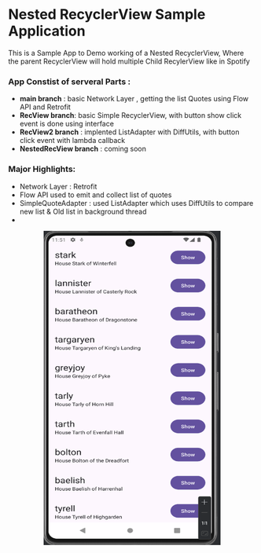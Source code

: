 # Nested RecyclerView Sample Application
This is a Sample App to Demo working of a Nested RecyclerView, Where the parent RecyclerView will hold multiple Child RecylerView like in Spotify

### App Constist of serveral Parts : 
- **main branch** : basic Network Layer , getting the list Quotes using Flow API and Retrofit
- **RecView branch**: basic Simple RecyclerView, with button show click event is done using interface
- **RecView2 branch** : implented ListAdapter with DiffUtils, with button click event with lambda callback
- **NestedRecView branch** : coming soon


### Major Highlights:
- Network Layer : Retrofit
- Flow API used to emit and collect list of quotes
- SimpleQuoteAdapter : used ListAdapter which uses DiffUtils to compare new list & Old list in background thread 
- 


<p align="center">
  <img alt="RecView1" src="https://github.com/aman1sr/RecycleInRecyclerView/blob/RecView/screenshot/simpleRecView.png?raw=true" width="360" height="640">
</p>


